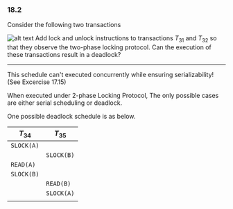 ### 18.2

Consider the following two transactions

![alt text](image.png)
Add lock and unlock instructions to transactions $T_{31}$ and $T_{32}$ so that they observe the two-phase locking protocol. Can the execution of these transactions result in a deadlock?


---

This schedule can't executed concurrently while ensuring serializability! (See Excercise 17.15)

When executed under 2-phase Locking Protocol, The only possible cases are either serial scheduling or deadlock.

One possible deadlock schedule is as below.

| $T_{34}$       | $T_{35}$       |
|----------------|----------------|
| ```SLOCK(A)``` |                |
|                | ```SLOCK(B)``` |
| ```READ(A)```  |                |
| ```SLOCK(B)``` |                |
|                | ```READ(B)```  |
|                | ```SLOCK(A)``` |
|                |                |     